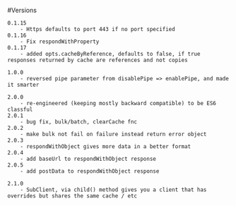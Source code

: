 #Versions

    0.1.15 
        - Https defaults to port 443 if no port specified
    0.1.16 
        - Fix respondWithProperty
    0.1.17 
        - added opts.cacheByReference, defaults to false, if true responses returned by cache are references and not copies
    
    1.0.0 
        - reversed pipe parameter from disablePipe => enablePipe, and made it smarter
 
    2.0.0 
        - re-engineered (keeping mostly backward compatible) to be ES6 classful
    2.0.1 
        - bug fix, bulk/batch, clearCache fnc
    2.0.2 
        - make bulk not fail on failure instead return error object
    2.0.3 
        - respondWithObject gives more data in a better format
    2.0.4 
        - add baseUrl to respondWithObject response
    2.0.5 
        - add postData to respondWithObject response
    
    2.1.0 
        - SubClient, via child() method gives you a client that has overrides but shares the same cache / etc